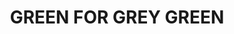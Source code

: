 ---
title: "GREEN FOR GREY GREEN"
price: "500" 
desc: "Filteri 35mL"
img_path: "/assets/img/A.MIG-1508.jpg"
brand: AMMO
available: false
special_offer: false
new: false
soon: false
cat: "Weathering"
subcat: "wet-filteri"
subsubcat: "wet-filteri"
sifra: "A.MIG-1508"
---